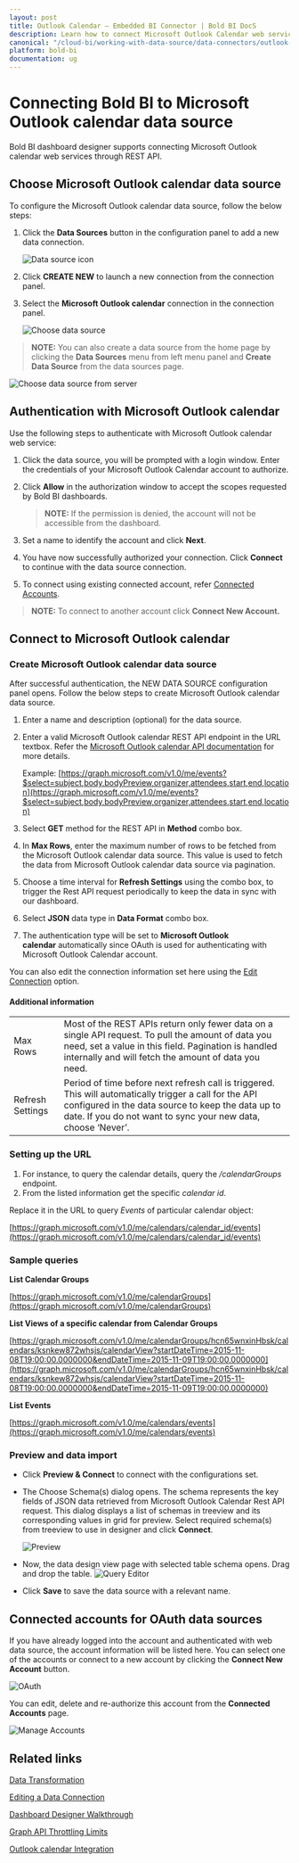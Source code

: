 ```yaml
---
layout: post
title: Outlook Calendar – Embedded BI Connector | Bold BI DocS
description: Learn how to connect Microsoft Outlook Calendar web service using OAuth-based authentication through REST API endpoint with Bold BI Embedded.
canonical: "/cloud-bi/working-with-data-source/data-connectors/outlook-calender/"
platform: bold-bi
documentation: ug
---
```


# Connecting Bold BI to Microsoft Outlook calendar data source
Bold BI dashboard designer supports connecting Microsoft Outlook calendar web services through REST API. 

## Choose Microsoft Outlook calendar data source
To configure the Microsoft Outlook calendar data source, follow the below steps:
1. Click the **Data Sources** button in the configuration panel to add a new data connection.

   ![Data source icon](/static/assets/embedded/working-with-datasource/data-connectors/images/common/DataSourcesIcon.png)

2. Click **CREATE NEW** to launch a new connection from the connection panel.
3. Select the **Microsoft Outlook calendar** connection in the connection panel.

   ![Choose data source](/static/assets/embedded/working-with-datasource/data-connectors/images/OutlookCalendar/ChooseDS.png)

> **NOTE:** You can also create a data source from the home page by clicking the **Data Sources** menu from left menu panel and **Create Data Source** from the data sources page.

   ![Choose data source from server](/static/assets/embedded/working-with-datasource/data-connectors/images/OutlookCalendar/ChooseDS_Server.png)

## Authentication with Microsoft Outlook calendar
Use the following steps to authenticate with Microsoft Outlook calendar web service:

1. Click the data source, you will be prompted with a login window. Enter the credentials of your Microsoft Outlook Calendar account to authorize.
2. Click **Allow** in the authorization window to accept the scopes requested by Bold BI dashboards.

   > **NOTE:** If the permission is denied, the account will not be accessible from the dashboard.

3. Set a name to identify the account and click **Next**. 
4. You have now successfully authorized your connection. Click **Connect** to continue with the data source connection.
5. To connect using existing connected account, refer [Connected Accounts](/embedded-bi/working-with-data-source/data-connectors/outlook-calender/#connected-accounts-for-oauth-data-sources).

> **NOTE:** To connect to another account click **Connect New Account.**


## Connect to Microsoft Outlook calendar
### Create Microsoft Outlook calendar data source
After successful authentication, the NEW DATA SOURCE configuration panel opens. Follow the below steps to create Microsoft Outlook calendar data source.
1. Enter a name and description (optional) for the data source.
2. Enter a valid Microsoft Outlook calendar REST API endpoint in the URL textbox. Refer the [Microsoft Outlook calendar API documentation](https://docs.microsoft.com/en-us/graph/api/resources/event?view=graph-rest-1.0) for more details.

    Example: [https://graph.microsoft.com/v1.0/me/events?$select=subject,body,bodyPreview,organizer,attendees,start,end,location](https://graph.microsoft.com/v1.0/me/events?$select=subject,body,bodyPreview,organizer,attendees,start,end,location)

3. Select **GET** method for the REST API in **Method** combo box.
4. In **Max Rows**, enter the maximum number of rows to be fetched from the Microsoft Outlook calendar data source. This value is used to fetch the data from Microsoft Outlook calendar data source via pagination.
5. Choose a time interval for **Refresh Settings** using the combo box, to trigger the Rest API request periodically to keep the data in sync with our dashboard.  
6. Select **JSON** data type in **Data Format** combo box.
7. The authentication type will be set to **Microsoft Outlook calendar** automatically since OAuth is used for authenticating with Microsoft Outlook Calendar account.

You can also edit the connection information set here using the [Edit Connection](/embedded-bi/working-with-data-source/editing-a-data-connection/) option.

#### Additional information
<table width="600">
<tr>
<td>
Max Rows
</td>
<td>
Most of the REST APIs return only fewer data on a single API request. To pull the amount of data you need, set a value in this field.  
Pagination is handled internally and will fetch the amount of data you need.
</td>
</tr>
<tr>
<td>
Refresh Settings
</td>
<td>
Period of time before next refresh call is triggered. This will automatically trigger a call for the API configured in the data source to keep the data up to date. If you do not want to sync your new data, choose ‘Never’.
</td>
</tr>
</table>

### Setting up the URL
1. For instance, to query the calendar details, query the <i>/calendarGroups</i> endpoint.
3. From the listed information get the specific *calendar id*.

Replace it in the URL to query *Events* of particular calendar object:

[https://graph.microsoft.com/v1.0/me/calendars/calendar_id/events](https://graph.microsoft.com/v1.0/me/calendars/calendar_id/events)

### Sample queries
**List Calendar Groups**

[https://graph.microsoft.com/v1.0/me/calendarGroups](https://graph.microsoft.com/v1.0/me/calendarGroups)

**List Views of a specific calendar from Calendar Groups**

[https://graph.microsoft.com/v1.0/me/calendarGroups/hcn65wnxinHbsk/calendars/ksnkew872whsjs/calendarView?startDateTime=2015-11-08T19:00:00.0000000&endDateTime=2015-11-09T19:00:00.0000000](https://graph.microsoft.com/v1.0/me/calendarGroups/hcn65wnxinHbsk/calendars/ksnkew872whsjs/calendarView?startDateTime=2015-11-08T19:00:00.0000000&endDateTime=2015-11-09T19:00:00.0000000)

**List Events**

[https://graph.microsoft.com/v1.0/me/calendars/events](https://graph.microsoft.com/v1.0/me/calendars/events)

### Preview and data import
* Click **Preview & Connect** to connect with the configurations set.
* The Choose Schema(s) dialog opens. The schema represents the key fields of JSON data retrieved from Microsoft Outlook Calendar Rest API request. This dialog displays a list of schemas in treeview and its corresponding values in grid for preview. Select required schema(s) from treeview to use in designer and click **Connect**.

   ![Preview](/static/assets/embedded/working-with-datasource/data-connectors/images/common/Preview.png)

* Now, the data design view page with selected table schema opens. Drag and drop the table.
   ![Query Editor](/static/assets/embedded/working-with-datasource/data-connectors/images/common/QueryEditor.png)

* Click **Save** to save the data source with a relevant name.

## Connected accounts for OAuth data sources
If you have already logged into the account and authenticated with web data source, the account information will be listed here. You can select one of the accounts or connect to a new account by clicking the **Connect New Account** button.

   ![OAuth](/static/assets/embedded/working-with-datasource/data-connectors/images/OutlookCalendar/OAuthDS.png)

You can edit, delete and re-authorize this account from the **Connected Accounts** page.

   ![Manage Accounts](/static/assets/embedded/working-with-datasource/data-connectors/images/OutlookCalendar/ManageDS.png)

## Related links
[Data Transformation](/embedded-bi/working-with-data-source/transforming-data/joining-table/)

[Editing a Data Connection](/embedded-bi/working-with-data-source/editing-a-data-connection/)   

[Dashboard Designer Walkthrough](/embedded-bi/getting-started/bold-bi-walk-through/)

[Graph API Throttling Limits](https://docs.microsoft.com/en-us/graph/throttling?toc=.%2Fref%2Ftoc.json&view=graph-rest-1.0)

[Outlook calendar Integration](https://www.boldbi.com/integrations/outlook-calendar?utm_source=syncfusion&utm_medium=documentation&utm_campaign=boldbimsoutlookcalendarintegration)